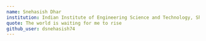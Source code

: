 ```yaml
---
name: Snehasish Dhar
institution: Indian Institute of Engineering Science and Technology, Shibpur
quote: The world is waiting for me to rise
github_user: dsnehasish74
---
```

